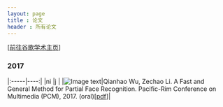 ```yaml
---
layout: page
title : 论文
header : 所有论文
---
```

[<a href='https://scholar.google.com/citations?hl=zh-CN&view_op=list_works&gmla=AJsN-F72GAouxsqHZy6VUO6wTkEHOtExEs8y7ekExKa8_e2Z2xWYv30hmRYPhq14Mione6Ilv-dJE-vCcuqrY8GeMYzK7xX4oNiQ97zvTMHSHZwTorxHJxQ&user=xc4cV7IAAAAJ'>前往谷歌学术主页</a>]

### 2017
|:-----|----:|
|ni    |j    |
|![Image text](https://raw.githubusercontent.com/wqhIris/wqhIris.github.io/master/images/avatar.jpg)|Qianhao Wu, Zechao Li. A Fast and General Method for Partial Face Recognition. Pacific-Rim Conference on Multimedia (PCM), 2017. (oral)[<a href='https://link.springer.com/chapter/10.1007%2F978-3-319-77380-3_21'>pdf</a>]|

